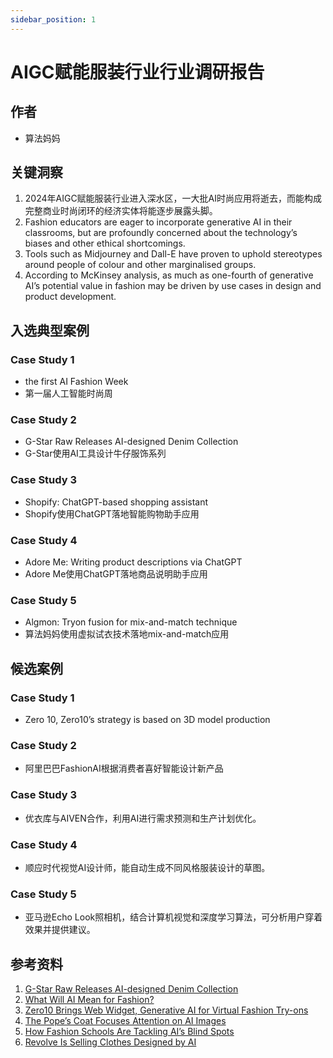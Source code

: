 ```yaml
---
sidebar_position: 1
---
```


# AIGC赋能服装行业行业调研报告
## 作者
* 算法妈妈

## 关键洞察
1. 2024年AIGC赋能服装行业进入深水区，一大批AI时尚应用将逝去，而能构成完整商业时尚闭环的经济实体将能逐步展露头脚。
2. Fashion educators are eager to incorporate generative AI in their classrooms, but are profoundly concerned about the technology’s biases and other ethical shortcomings.
3. Tools such as Midjourney and Dall-E have proven to uphold stereotypes around people of colour and other marginalised groups.
4. According to McKinsey analysis, as much as one-fourth of generative AI’s potential value in fashion may be driven by use cases in design and product development.

## 入选典型案例
### Case Study 1
* the first AI Fashion Week
* 第一届人工智能时尚周

### Case Study 2
* G-Star Raw Releases AI-designed Denim Collection
* G-Star使用AI工具设计牛仔服饰系列

### Case Study 3
* Shopify: ChatGPT-based shopping assistant
* Shopify使用ChatGPT落地智能购物助手应用

### Case Study 4
* Adore Me: Writing product descriptions via ChatGPT
* Adore Me使用ChatGPT落地商品说明助手应用

### Case Study 5
* Algmon: Tryon fusion for mix-and-match technique
* 算法妈妈使用虚拟试衣技术落地mix-and-match应用

## 候选案例
### Case Study 1
* Zero 10, Zero10’s strategy is based on 3D model production

### Case Study 2
* 阿里巴巴FashionAI根据消费者喜好智能设计新产品

### Case Study 3
* 优衣库与AIVEN合作，利用AI进行需求预测和生产计划优化。

### Case Study 4
* 顺应时代视觉AI设计师，能自动生成不同风格服装设计的草图。

### Case Study 5
* 亚马逊Echo Look照相机，结合计算机视觉和深度学习算法，可分析用户穿着效果并提供建议。

## 参考资料
1. [G-Star Raw Releases AI-designed Denim Collection](https://wwd.com/fashion-news/denim/g-star-raw-ai-denim-collection-1235596561/)
2. [What Will AI Mean for Fashion?](https://wwd.com/business-news/technology/what-will-ai-mean-for-fashion-brands-design-1235511750/)
3. [Zero10 Brings Web Widget, Generative AI for Virtual Fashion Try-ons](https://wwd.com/business-news/technology/zero10-generative-ai-virtual-fashion-try-on-web-widget-1236028214/)
4. [The Pope’s Coat Focuses Attention on AI Images](https://wwd.com/business-news/technology/pope-balenciaga-coat-focuses-attention-on-ai-images-1235600125/)
5. [How Fashion Schools Are Tackling AI’s Blind Spots](https://www.businessoffashion.com/articles/technology/fashion-schools-ai-bias-diversity/)
6. [Revolve Is Selling Clothes Designed by AI](https://www.businessoffashion.com/articles/technology/revolve-is-selling-clothes-designed-by-ai/)
